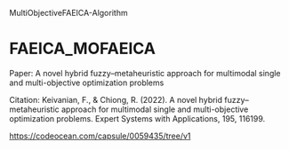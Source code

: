 MultiObjectiveFAEICA-Algorithm

# FAEICA_MOFAEICA
Paper: A novel hybrid fuzzy–metaheuristic approach for multimodal single and multi-objective optimization problems

Citation: Keivanian, F., & Chiong, R. (2022). A novel hybrid fuzzy–metaheuristic approach for multimodal single and multi-objective optimization problems. Expert Systems with Applications, 195, 116199.

https://codeocean.com/capsule/0059435/tree/v1
